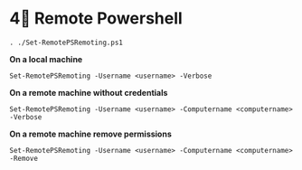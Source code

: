 # 4⃣ Remote Powershell

```
. ./Set-RemotePSRemoting.ps1
```



**On a local machine**

```
Set-RemotePSRemoting -Username <username> -Verbose
```



**On a remote machine without credentials**

```
Set-RemotePSRemoting -Username <username> -Computername <computername> -Verbose
```



**On a remote machine remove permissions**

```
Set-RemotePSRemoting -Username <username> -Computername <computername> -Remove
```
